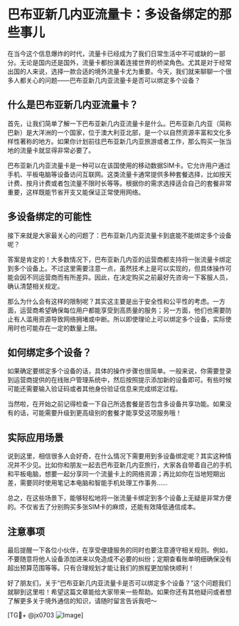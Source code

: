 # 巴布亚新几内亚流量卡：多设备绑定的那些事儿

在当今这个信息爆炸的时代，流量卡已经成为了我们日常生活中不可或缺的一部分。无论是国内还是国外，流量卡都扮演着连接世界的桥梁角色。尤其是对于经常出国的人来说，选择一款合适的境外流量卡尤为重要。今天，我们就来聊聊一个很多人都关心的问题——巴布亚新几内亚流量卡是否可以绑定多个设备？

## 什么是巴布亚新几内亚流量卡？

首先，让我们简单了解一下巴布亚新几内亚流量卡是什么。巴布亚新几内亚（简称巴新）是大洋洲的一个国家，位于澳大利亚北部，是一个以自然资源丰富和文化多样性著称的地方。如果你计划前往巴布亚新几内亚旅游或者工作，那么购买一张当地的流量卡就显得非常必要了。

巴布亚新几内亚流量卡是一种可以在该国使用的移动数据SIM卡。它允许用户通过手机、平板电脑等设备访问互联网。这类流量卡通常提供多种套餐选择，比如按天计费、按月计费或者包流量不限时长等等。根据你的需求选择适合自己的套餐非常重要，这样既能节省开支又能保证正常使用网络。

## 多设备绑定的可能性

接下来就是大家最关心的问题了：巴布亚新几内亚流量卡到底能不能绑定多个设备呢？

答案是肯定的！大多数情况下，巴布亚新几内亚的运营商都支持将一张流量卡绑定到多个设备上。不过这里需要注意一点，虽然技术上是可以实现的，但具体操作可能会因不同运营商而有所差异。因此，在决定购买之前最好先咨询一下客服人员，确认清楚相关规定。

那么为什么会有这样的限制呢？其实这主要是出于安全性和公平性的考虑。一方面，运营商希望确保每位用户都能享受到高质量的服务；另一方面，他们也需要防止有人滥用资源导致网络拥堵或中断。所以即使理论上可以绑定多个设备，实际使用时也可能存在一定的数量上限。

## 如何绑定多个设备？

如果确定要绑定多个设备的话，具体的操作步骤也很简单。一般来说，你需要登录到运营商提供的在线账户管理系统中，然后按照提示添加新的设备即可。有些时候可能还需要输入验证码或者其他身份验证信息来完成绑定过程。

当然啦，在开始之前记得检查一下自己所选套餐是否包含多设备共享功能。如果没有的话，可能需要升级到更高级别的套餐才能享受这项服务哦！

## 实际应用场景

说到这里，相信很多人会好奇，在什么情况下需要用到多设备绑定呢？其实这种情况并不少见。比如你和朋友一起去巴布亚新几内亚旅行，大家各自带着自己的手机和平板电脑，想要一起分享同一个流量卡上的网络资源；再比如你在当地短期出差，需要同时使用笔记本电脑和智能手机处理工作事务……

总之，在这些场景下，能够轻松地将一张流量卡绑定到多个设备上无疑是非常方便的。不仅省去了分别购买多张SIM卡的麻烦，还能有效降低通信成本。

## 注意事项

最后提醒一下各位小伙伴，在享受便捷服务的同时也要注意遵守相关规则。例如，不要随意将他人设备添加进来以免造成不必要的纠纷；定期查看账单明细确保没有超出预算范围等等。只有合理规划才能让我们的旅程更加愉快顺利！

好了朋友们，关于“巴布亚新几内亚流量卡是否可以绑定多个设备？”这个问题我们就聊到这里啦！希望这篇文章能给大家带来一些帮助。如果你还有其他疑问或者想了解更多关于境外通信的知识，请随时留言告诉我吧～

[TG💪+ @jx0703 ![Image](https://github.com/user-attachments/assets/dbca1d08-cadb-493c-b0ec-ad6f7a83f270)]